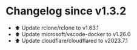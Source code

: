 # Changelog since v1.3.2
- ⬆️ Update rclone/rclone to v1.63.1 
- ⬆️ Update microsoft/vscode-docker to v1.26.0 
- ⬆️ Update cloudflare/cloudflared to v2023.7.1 
